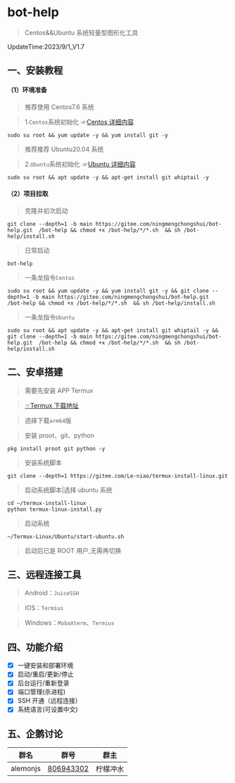 # bot-help

> Centos&&Ubuntu 系统轻量型图形化工具

UpdateTime:2023/9/1_V1.7

## 一、安装教程

#### （1）环境准备

> 推荐使用 Centos7.6 系统

> 1.`Centos`系统初始化 ☞[Centos 详细内容](./centos/README.md)

```shell
sudo su root && yum update -y && yum install git -y
```

> 推荐推荐 Ubuntu20.04 系统

> 2.`Ubuntu`系统初始化 ☞[Ubuntu 详细内容](./ubuntu/README.md)

```shell
sudo su root && apt update -y && apt-get install git whiptail -y
```

#### （2）项目拉取

> 克隆并初次启动

```shell
git clone --depth=1 -b main https://gitee.com/ningmengchongshui/bot-help.git  /bot-help && chmod +x /bot-help/*/*.sh  && sh /bot-help/install.sh
```

> 日常启动

```shell
bot-help
```

> 一条龙指令`Centos`


```
sudo su root && yum update -y && yum install git -y && git clone --depth=1 -b main https://gitee.com/ningmengchongshui/bot-help.git  /bot-help && chmod +x /bot-help/*/*.sh  && sh /bot-help/install.sh
```

> 一条龙指令`Ubuntu`

```
sudo su root && apt update -y && apt-get install git whiptail -y && git clone --depth=1 -b main https://gitee.com/ningmengchongshui/bot-help.git  /bot-help && chmod +x /bot-help/*/*.sh  && sh /bot-help/install.sh
```

## 二、安卓搭建

> 需要先安装 APP Termux 

> [☞Termux 下载地址](https://github.com/termux/termux-app/releases)

> 选择下载`arm64`版

> 安装 proot、git、python

```shell
pkg install proot git python -y
```

> 安装系统脚本

```shell
git clone --depth=1 https://gitee.com/Le-niao/termux-install-linux.git
```

> 启动系统脚本|选择 ubuntu 系统

```shell
cd ~/termux-install-linux
python termux-linux-install.py
```

> 启动系统

```shell
~/Termux-Linux/Ubuntu/start-ubuntu.sh
```

> 启动后已是 ROOT 用户,无需再切换

## 三、远程连接工具

> Android：`JuiceSSH`

> IOS：`Termius`

> Windows：`MobaXterm`、`Termius`

## 四、功能介绍

- [x] 一键安装和部署环境
- [x] 启动/重启/更新/停止
- [x] 后台运行/重新登录
- [x] 端口管理(杀进程)
- [x] SSH 开通（远程连接）
- [x] 系统语言(可设置中文)

## 五、企鹅讨论

|    群名    |                        群号                         |   群主   |
| :--------: | :-------------------------------------------------: | :------: |
| alemonjs | [806943302](https://jq.qq.com/?_wv=1027&k=AZ3Iigpq) | 柠檬冲水 |
